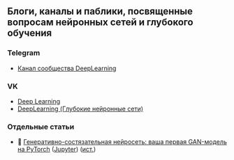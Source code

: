 ## Блоги, каналы и паблики, посвященные вопросам нейронных сетей и глубокого обучения

### Telegram
- [Канал сообщества DeepLearning](https://t.me/deeplearning_ru)

### VK
- [Deep Learning](https://vk.com/deeplearning)
- [DeepLearning (Глубокие нейронные сети)](https://vk.com/deeplearning_ru)

### Отдельные статьи
- 🤼 [Генеративно-состязательная нейросеть: ваша первая GAN-модель на PyTorch](https://proglib.io/p/generativno-sostyazatelnaya-neyroset-vasha-pervaya-gan-model-na-pytorch-2020-08-11) ([Jupyter](https://github.com/matyushkin/lessons/blob/master/neural_networks/GAN_intro.ipynb)) ([ист.](https://realpython.com/generative-adversarial-networks/))